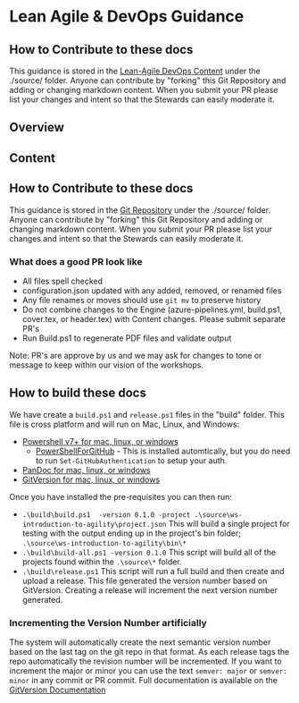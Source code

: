 # Lean Agile & DevOps Guidance


## How to Contribute to these docs

This guidance is stored in the [Lean-Agile DevOps Content](https://github.com/nkdAgility/lean-agile-devops-content) under the ./source/ folder. Anyone can contribute by "forking" this Git Repository and adding or changing markdown content. When you submit your PR please list your changes and intent so that the Stewards can easily moderate it.


## Overview



## Content



## How to Contribute to these docs

This guidance is stored in the [Git Repository](https://github.com/nkdAgility/lean-agile-devops-content) under the ./source/ folder. Anyone can contribute by "forking" this Git Repository and adding or changing markdown content. When you submit your PR please list your changes and intent so that the Stewards can easily moderate it.

### What does a good PR look like

- All files spell checked
- configuration.json updated with any added, removed, or renamed files
- Any file renames or moves should use `git mv` to preserve history
- Do not combine changes to the Engine (azure-pipelines.yml, build.ps1, cover.tex, or header.tex) with Content changes. Please submit separate PR's
- Run Build.ps1 to regenerate PDF files and validate output

Note: PR's are approve by us and we may ask for changes to tone or message to keep within our vision of the workshops.


## How to build these docs

We have create a `build.ps1` and `release.ps1` files in the "build" folder. This file is cross platform and will run on Mac, Linux, and Windows:

- [Powershell v7+ for mac, linux, or windows](https://docs.microsoft.com/en-us/powershell/scripting/install/installing-powershell)
  - [PowerShellForGitHub](https://github.com/microsoft/PowerShellForGitHub#configuration) - This is installed automtically, but you do need to run `Set-GitHubAuthentication` to setup your auth.
- [PanDoc for mac, linux, or windows](https://pandoc.org/installing.html)
- [GitVersion for mac, linux, or windows](https://gitversion.net/docs/usage/cli/installation)

Once you have installed the pre-requisites you can then run:

- `.\build\build.ps1  -version 0.1.0 -project .\source\ws-introduction-to-agility\project.json` This will build a single project for testing with the output ending up in the project's bin folder; `.\source\ws-introduction-to-agility\bin\*`
- `.\build\build-all.ps1 -version 0.1.0` This script will build all of the projects found within the `.\source\*` folder.
- `.\build\release.ps1` This script will run a full build and then create and upload a release. This file generated the version number based on GitVersion. Creating a release will increment the next version number generated.

### Incrementing the Version Number artificially

The system will automatically create the next semantic version number based on the last tag on the git repo in that format. As each release tags the repo automatically the revision number will be incremented. If you want to increment the major or minor you can use the text `semver: major` or `semver: minor` in any commit or PR commit. Full documentation is available on the [GitVersion Documentation](https://gitversion.net/docs/reference/version-increments)
